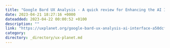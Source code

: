 ```yaml
---
title: "Google Bard UX Analysis - A quick review for Enhancing the AI Interface"
date: 2023-04-21 18:27:16 +0000
dateadded: 2023-04-22 00:00:52 +0100
description: ""
link: "https://uxplanet.org/google-bard-ux-analysis-ai-interface-a50dcf819e8d?source=rss----819cc2aaeee0---4"
category:
directory: _directory/ux-planet.md
---
```

